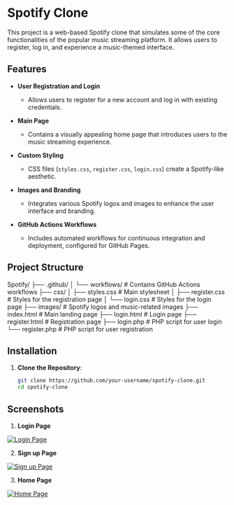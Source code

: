 # Spotify Clone

This project is a web-based Spotify clone that simulates some of the core functionalities of the popular music streaming platform. It allows users to register, log in, and experience a music-themed interface.

## Features

- **User Registration and Login**
  - Allows users to register for a new account and log in with existing credentials.
  
- **Main Page**
  - Contains a visually appealing home page that introduces users to the music streaming experience.
  
- **Custom Styling**
  - CSS files (`styles.css`, `register.css`, `login.css`) create a Spotify-like aesthetic.

- **Images and Branding**
  - Integrates various Spotify logos and images to enhance the user interface and branding.

- **GitHub Actions Workflows**
  - Includes automated workflows for continuous integration and deployment, configured for GitHub Pages.

## Project Structure

Spotify/
├── .github/
│   └── workflows/          # Contains GitHub Actions workflows
├── css/
│   ├── styles.css          # Main stylesheet
│   ├── register.css        # Styles for the registration page
│   └── login.css           # Styles for the login page
├── images/                 # Spotify logos and music-related images
├── index.html              # Main landing page
├── login.html              # Login page
├── register.html           # Registration page
├── login.php               # PHP script for user login
└── register.php            # PHP script for user registration

## Installation

1. **Clone the Repository**:
   ```bash
   git clone https://github.com/your-username/spotify-clone.git
   cd spotify-clone

## Screenshots

1. **Login Page**

[![Login Page](https://i.postimg.cc/C1sn6b9R/temp-Image57sgkj.avif)](https://postimg.cc/S2jKnYS4)

2. **Sign up Page**

[![Sign up Page](https://i.postimg.cc/RZmF2WQf/temp-Imagep-Cm-Ahj.avif)](https://postimg.cc/4m8s9N0N)

3. **Home Page**

[![Home Page](https://i.postimg.cc/C1sn6b9R/temp-Image57sgkj.avif)](https://postimg.cc/S2jKnYS4)

